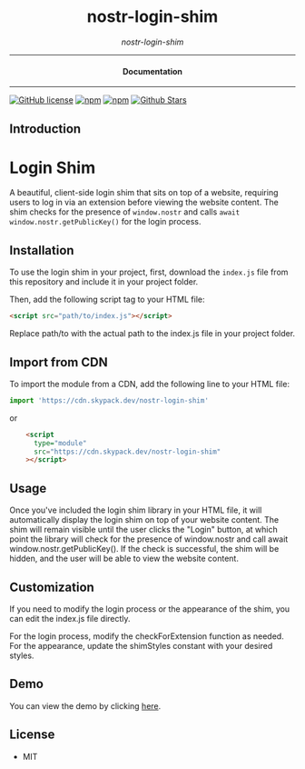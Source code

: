 

<div align="center">  
  <h1>nostr-login-shim</h1>
</div>

<div align="center">  
<i>nostr-login-shim</i>
</div>

---

<div align="center">
<h4>Documentation</h4>
</div>

---

[![GitHub license](https://img.shields.io/badge/license-MIT-blue.svg)](https://github.com/nostrapps/nostr-login-shim/blob/gh-pages/LICENSE)
[![npm](https://img.shields.io/npm/v/nostr-login-shim)](https://npmjs.com/package/nostr-login-shim)
[![npm](https://img.shields.io/npm/dw/nostr-login-shim.svg)](https://npmjs.com/package/nostr-login-shim)
[![Github Stars](https://img.shields.io/github/stars/nostrapps/nostr-login-shim.svg)](https://github.com/nostrapps/nostr-login-shim/)

## Introduction


# Login Shim

A beautiful, client-side login shim that sits on top of a website, requiring users to log in via an extension before viewing the website content. The shim checks for the presence of `window.nostr` and calls `await window.nostr.getPublicKey()` for the login process.

## Installation

To use the login shim in your project, first, download the `index.js` file from this repository and include it in your project folder.

Then, add the following script tag to your HTML file:

```html
<script src="path/to/index.js"></script>
```

Replace path/to with the actual path to the index.js file in your project folder.

## Import from CDN

To import the module from a CDN, add the following line to your HTML file:

```JavaScript
import 'https://cdn.skypack.dev/nostr-login-shim'
```

or

```html
    <script
      type="module"
      src="https://cdn.skypack.dev/nostr-login-shim"
    ></script>
```

## Usage

Once you've included the login shim library in your HTML file, it will automatically display the login shim on top of your website content. The shim will remain visible until the user clicks the "Login" button, at which point the library will check for the presence of window.nostr and call await window.nostr.getPublicKey(). If the check is successful, the shim will be hidden, and the user will be able to view the website content.

## Customization

If you need to modify the login process or the appearance of the shim, you can edit the index.js file directly.

For the login process, modify the checkForExtension function as needed. For the appearance, update the shimStyles constant with your desired styles.

## Demo

You can view the demo by clicking [here](https://nostrapps.github.io/nostr-login-shim/test.html).


## License

- MIT
